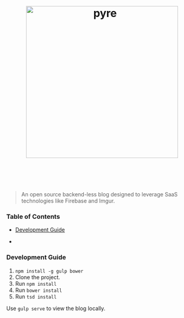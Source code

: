 <h1 align="center">
	<br>
	<img width="400" src="https://rawgit.com/aquibm/pyre-blog/master/pyre-logo.png" alt="pyre">
	<br>
	<br>
	<br>
</h1>

> An open source backend-less blog designed to leverage SaaS technologies like Firebase and Imgur.


### Table of Contents
- [Development Guide](#development-guide)

-
### Development Guide

1. `npm install -g gulp bower`
2. Clone the project.
3. Run `npm install`
4. Run `bower install`
5. Run `tsd install`

Use `gulp serve` to view the blog locally.
